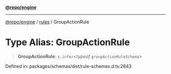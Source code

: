 [**@repo/engine**](../../README.md)

***

[@repo/engine](../../modules.md) / [rules](../README.md) / GroupActionRule

# Type Alias: GroupActionRule

> **GroupActionRule**: `z.infer`\<*typeof* `groupActionRuleSchema`\>

Defined in: packages/schemas/dist/rule-schemas.d.ts:2843
